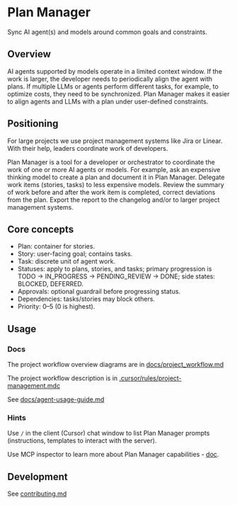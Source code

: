 # Plan Manager

Sync AI agent(s) and models around common goals and constraints.

## Overview

AI agents supported by models operate in a limited context window. If the work is larger, the developer needs to periodically align the agent with plans. If multiple LLMs or agents perform different tasks, for example, to optimize costs, they need to be synchronized. Plan Manager makes it easier to align agents and LLMs with a plan under user-defined constraints.

## Positioning

For large projects we use project management systems like Jira or Linear. With their help, leaders coordinate work of developers. 

Plan Manager is a tool for a developer or orchestrator to coordinate the work of one or more AI agents or models. For example, ask an expensive thinking model to create a plan and document it in Plan Manager. Delegate work items (stories, tasks) to less expensive models. Review the summary of work before and after the work item is completed, correct deviations from the plan. Export the report to the changelog and/or to larger project management systems.

## Core concepts

- Plan: container for stories.
- Story: user-facing goal; contains tasks.
- Task: discrete unit of agent work.
- Statuses: apply to plans, stories, and tasks; primary progression is TODO → IN_PROGRESS → PENDING_REVIEW → DONE; side states: BLOCKED, DEFERRED.
- Approvals: optional guardrail before progressing status.
- Dependencies: tasks/stories may block others.
- Priority: 0–5 (0 is highest).

## Usage

### Docs

The project workflow overview diagrams are in [docs/project_workflow.md](docs/project_workflow.md)

The project workflow description is in [.cursor/rules/project-management.mdc](.cursor/rules/project-management.mdc)

See [docs/agent-usage-guide.md](docs/agent-usage-guide.md)

### Hints

Use `/` in the client (Cursor) chat window to list Plan Manager prompts (instructions, templates to interact with the server).

Use MCP inspector to learn more about Plan Manager capabilities - [doc](dev/mcp-inspector/README.md).

## Development

See [contributing.md](contributing.md)
